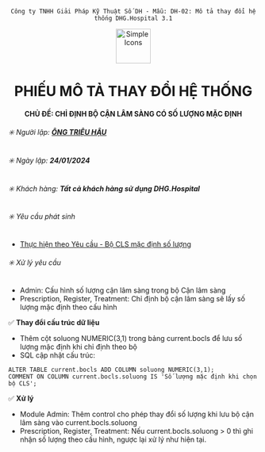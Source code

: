 
<div align="center">

`Công ty TNHH Giải Pháp Kỹ Thuật Số DH - Mẫu: DH-02: Mô tả thay đổi hệ thống DHG.Hospital 3.1`

</div>

<div align="center">
  <img src="https://raw.githubusercontent.com/dh-hos/dhg.hospitalprinter/main/Deploy_Tools/Logo.ico" alt="Simple Icons" width=70>
  <h1>PHIẾU MÔ TẢ THAY ĐỔI HỆ THỐNG</h1>  
</div>
<div align="center">

#### CHỦ ĐỀ: CHỈ ĐỊNH BỘ CẬN LÂM SÀNG CÓ SỐ LƯỢNG MẶC ĐỊNH

</div>

###### :eight_spoked_asterisk: Người lập: [**ÔNG TRIỆU HẬU**](https://github.com/ongtrieuhau)

###### :eight_spoked_asterisk: Ngày lập: **24/01/2024**

###### :eight_spoked_asterisk: Khách hàng: **Tất cả khách hàng sử dụng DHG.Hospital**

###### :eight_spoked_asterisk: Yêu cầu phát sinh

- [Thực hiện theo Yêu cầu - Bộ CLS mặc định số lượng](https://github.com/dh-hos/To_Lap_Trinh/issues/22)


###### :eight_spoked_asterisk: Xử lý yêu cầu

- Admin: Cấu hình số lượng cận lâm sàng trong bộ Cận lâm sàng
- Prescription, Register, Treatment: Chỉ định bộ cận lâm sàng sẽ lấy số lượng mặc định theo cấu hình

:white_check_mark: **Thay đổi cấu trúc dữ liệu**

- Thêm cột soluong NUMERIC(3,1) trong bảng current.bocls để lưu số lượng mặc định khi chỉ định theo bộ
- SQL cập nhật cấu trúc: 

```
ALTER TABLE current.bocls ADD COLUMN soluong NUMERIC(3,1);
COMMENT ON COLUMN current.bocls.soluong IS 'Số lượng mặc định khi chọn bộ CLS';
```
  
:white_check_mark: **Xử lý**

- Module Admin: Thêm control cho phép thay đổi số lượng khi lưu bộ cận lâm sàng vào current.bocls.soluong
- Prescription, Register, Treatment: Nếu current.bocls.soluong > 0 thì ghi nhận số lượng theo cấu hình, ngược lại xử lý như hiện tại.
